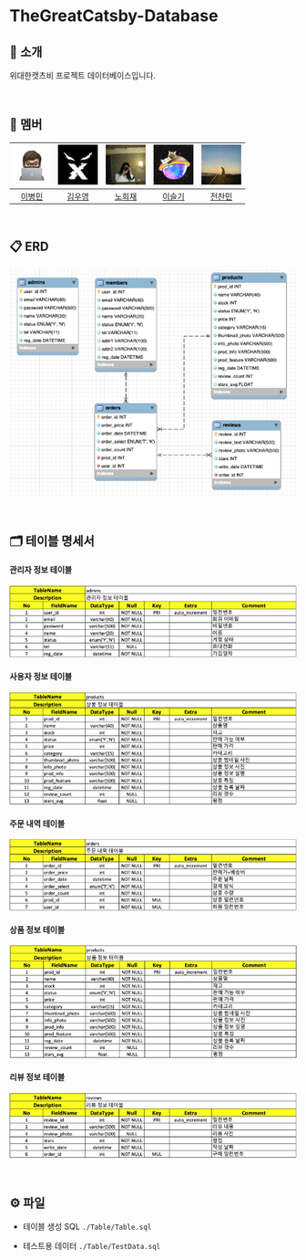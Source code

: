 # TheGreatCatsby-Database

## 👋 소개

위대한캣츠비 프로젝트 데이터베이스입니다.

<br>

## 👥 멤버

| ![bm](./readmeImg/members/bm.jpeg)                                  | ![wy](./readmeImg/members/wy.png)                               | ![hj](./readmeImg/members/hj.jpeg)                               | ![sg](./readmeImg/members/sg.png)                              | ![cm](./readmeImg/members/cm.jpeg)                                |
| ------------------------------------------------------------------- | --------------------------------------------------------------- | ---------------------------------------------------------------- | -------------------------------------------------------------- | ----------------------------------------------------------------- |
| <div align="center">[이병민](https://github.com/ByeongminLee)</div> | <div align="center">[김우영](https://github.com/0x000613)</div> | <div align="center">[노희재](https://github.com/heejj1206)</div> | <div align="center">[이슬기](https://github.com/abcabcp)</div> | <div align="center">[전찬민](https://github.com/cksals3753)</div> |

<br>

## 📋 ERD

![ERD](./readmeImg/ERD.png)

<br>

## 🗂️ 테이블 명세서

#### 관리자 정보 테이블

![admins](./readmeImg/table-admins.png)

#### 사용자 정보 테이블

![members](./readmeImg/table-members.png)

#### 주문 내역 테이블

![orders](./readmeImg/table-orders.png)

#### 상품 정보 테이블

![products](./readmeImg/table-products.png)

#### 리뷰 정보 테이블

![reviews](./readmeImg/table-reviews.png)

<br>

## ⚙️ 파일

-   테이블 생성 SQL
    <code>./Table/Table.sql</code>

-   테스트용 데이터
    <code>./Table/TestData.sql</code>
